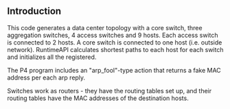## Introduction

This code generates a data center topology with a core switch, three aggregation switches, 4 access switches and 9 hosts. 
Each access switch is connected to 2 hosts. A core switch is connected to one host (i.e. outside network).
RuntimeAPI calculates shortest paths to each host for each switch and initializes all the registered.

The P4 program includes an "arp_fool"-type action that returns a fake MAC address per each arp reply.

Switches work as routers - they have the routing tables set up, and their routing tables have the MAC addresses of the destination hosts.
